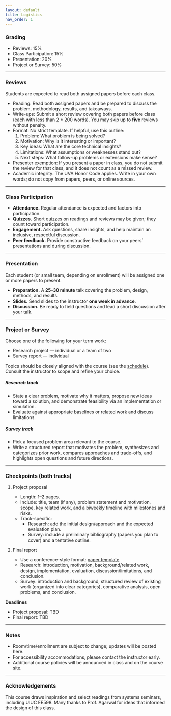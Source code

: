 ```yaml
---
layout: default
title: Logistics
nav_order: 1
---
```


### Grading

- Reviews: 15%
- Class Participation: 15%
- Presentation: 20%
- Project or Survey: 50%

---

### Reviews

Students are expected to read both assigned papers before each class.

- Reading: Read both assigned papers and be prepared to discuss the problem, methodology, results, and takeaways.
- Write-ups: Submit a short review covering both papers before class (each with less than 2 * 200 words). You may skip up to **five** reviews without penalty.
- Format: No strict template. If helpful, use this outline:
  1. Problem: What problem is being solved?
  2. Motivation: Why is it interesting or important?
  3. Key ideas: What are the core technical insights?
  4. Limitations: What assumptions or weaknesses stand out?
  5. Next steps: What follow-up problems or extensions make sense?
- Presenter exemption: If you present a paper in class, you do not submit the review for that class, and it does not count as a missed review.
- Academic integrity: The UVA Honor Code applies. Write in your own words; do not copy from papers, peers, or online sources.

---

### Class Participation

- **Attendance.** Regular attendance is expected and factors into participation.  
- **Quizzes.** Short quizzes on readings and reviews may be given; they count toward participation.  
- **Engagement.** Ask questions, share insights, and help maintain an inclusive, respectful discussion.  
- **Peer feedback.** Provide constructive feedback on your peers’ presentations and during discussion.

---

### Presentation

Each student (or small team, depending on enrollment) will be assigned one or more papers to present.

- **Preparation.** A **25–30 minute** talk covering the problem, design, methods, and results.  
- **Slides.** Send slides to the instructor **one week in advance**.  
- **Discussion.** Be ready to field questions and lead a short discussion after your talk.

---

### Project or Survey

Choose one of the following for your term work:
- Research project — individual or a team of two
- Survey report — individual

Topics should be closely aligned with the course (see the [schedule](schedule.html)). Consult the instructor to scope and refine your choice.

##### Research track
- State a clear problem, motivate why it matters, propose new ideas toward a solution, and demonstrate feasibility via an implementation or simulation.
- Evaluate against appropriate baselines or related work and discuss limitations.

##### Survey track
- Pick a focused problem area relevant to the course. 
- Write a structured report that motivates the problem, synthesizes and categorizes prior work, compares approaches and trade-offs, and highlights open questions and future directions.

---

### Checkpoints (both tracks)

1) Project proposal  
   - Length: 1–2 pages.  
   - Include: title, team (if any), problem statement and motivation, scope, key related work, and a biweekly timeline with milestones and risks.  
   - Track-specific:
     - Research: add the initial design/approach and the expected evaluation plan.
     - Survey: include a preliminary bibliography (papers you plan to cover) and a tentative outline.

2) Final report  
   - Use a conference-style format: [paper template](https://conferences.sigcomm.org/hotnets/2024/cfp.html).  
   - Research: introduction, motivation, background/related work, design, implementation, evaluation, discussion/limitations, and conclusion.  
   - Survey: introduction and background, structured review of existing work (organized into clear categories), comparative analysis, open problems, and conclusion.

**Deadlines**  
- Project proposal: TBD
- Final report: TBD

---

### Notes

- Room/time/enrollment are subject to change; updates will be posted here.  
- For accessibility accommodations, please contact the instructor early.  
- Additional course policies will be announced in class and on the course site.

---

### Acknowledgements

This course draws inspiration and select readings from systems seminars, including UIUC EE598. Many thanks to Prof. Agarwal for ideas that informed the design of this class.

